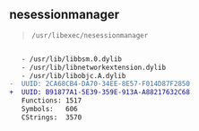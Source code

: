 ## nesessionmanager

> `/usr/libexec/nesessionmanager`

```diff

   - /usr/lib/libbsm.0.dylib
   - /usr/lib/libnetworkextension.dylib
   - /usr/lib/libobjc.A.dylib
-  UUID: 2CA68CB4-DA70-34EE-8E57-F014D87F2850
+  UUID: B91877A1-5E39-359E-913A-A88217632C68
   Functions: 1517
   Symbols:   606
   CStrings:  3570

```
